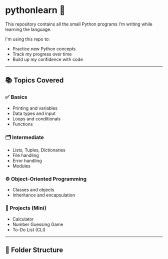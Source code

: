 # pythonlearn 🐍

This repository contains all the small Python programs I'm writing while learning the language.

I'm using this repo to:
- Practice new Python concepts
- Track my progress over time
- Build up my confidence with code

---

## 📚 Topics Covered

### ✅ Basics
- Printing and variables
- Data types and input
- Loops and conditionals
- Functions

### 🗂 Intermediate
- Lists, Tuples, Dictionaries
- File handling
- Error handling
- Modules

### ⚙️ Object-Oriented Programming
- Classes and objects
- Inheritance and encapsulation

### 🔨 Projects (Mini)
- Calculator
- Number Guessing Game
- To-Do List (CLI)

---

## 📁 Folder Structure

